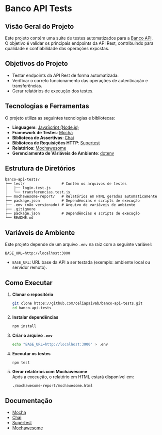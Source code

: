 # Banco API Tests

## Visão Geral do Projeto
Este projeto contém uma suíte de testes automatizados para a [Banco API](https://github.com/celiapaivab/banco-api).  
O objetivo é validar os principais endpoints da API Rest, contribuindo para qualidade e confiabilidade das operações expostas.

## Objetivos do Projeto
- Testar endpoints da API Rest de forma automatizada.  
- Verificar o correto funcionamento das operações de autenticação e transferências.  
- Gerar relatórios de execução dos testes.  

## Tecnologias e Ferramentas
O projeto utiliza as seguintes tecnologias e bibliotecas:  

- **Linguagem**: [JavaScript (Node.js)](https://nodejs.org/)  
- **Framework de Testes**: [Mocha](https://mochajs.org/)  
- **Biblioteca de Assertivas**: [Chai](https://www.chaijs.com/)  
- **Biblioteca de Requisições HTTP**: [Supertest](https://github.com/visionmedia/supertest)
- **Relatórios**: [Mochawesome](https://github.com/adamgruber/mochawesome)  
- **Gerenciamento de Váriáveis de Ambiente**: [dotenv](https://www.npmjs.com/package/dotenv)  

## Estrutura de Diretórios
```
banco-api-tests/
├── test/                 # Contém os arquivos de testes
│   ├── login.test.js
│   └── transferencias.test.js
├── mochawesome-report/   # Relatórios em HTML gerados automaticamente
├── package.json          # Dependências e scripts de execução
├── .env (não versionado) # Arquivo de variáveis de ambiente 
├── .gitignore
├── package.json          # Dependências e scripts de execução  
└── README.md
```

## Variáveis de Ambiente
Este projeto depende de um arquivo `.env` na raiz com a seguinte variável:  

```
BASE_URL=http://localhost:3000
```

- `BASE_URL`: URL base da API a ser testada (exemplo: ambiente local ou servidor remoto).  

## Como Executar
1. **Clonar o repositório**  
   ```bash
   git clone https://github.com/celiapaivab/banco-api-tests.git
   cd banco-api-tests
   ```

2. **Instalar dependências**  
   ```bash
   npm install
   ```

3. **Criar o arquivo `.env`**  
   ```bash
   echo "BASE_URL=http://localhost:3000" > .env
   ```

4. **Executar os testes**  
   ```bash
   npm test
   ```

5. **Gerar relatórios com Mochawesome**  
   Após a execução, o relatório em HTML estará disponível em:  
   ```
   ./mochawesome-report/mochawesome.html
   ```

## Documentação
- [Mocha](https://mochajs.org/)  
- [Chai](https://www.chaijs.com/)  
- [Supertest](https://github.com/visionmedia/supertest)  
- [Mochawesome](https://github.com/adamgruber/mochawesome)  
